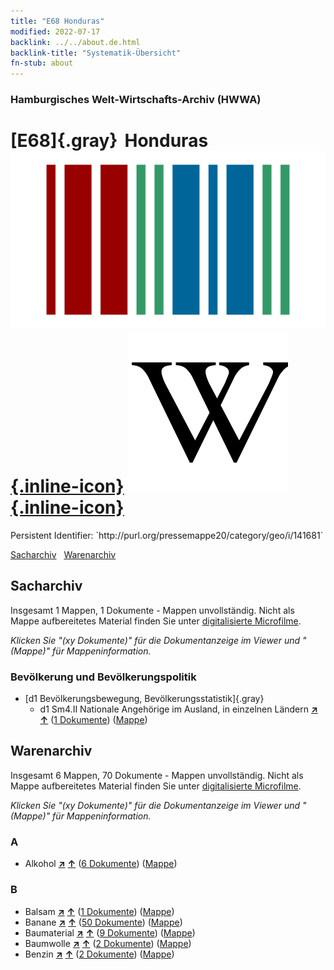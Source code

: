 ```yaml
---
title: "E68 Honduras"
modified: 2022-07-17
backlink: ../../about.de.html
backlink-title: "Systematik-Übersicht"
fn-stub: about
---
```


### Hamburgisches Welt-Wirtschafts-Archiv (HWWA)

# [E68]{.gray}&#8201; Honduras &#160; [![Wikidata](/images/Wikidata-logo.svg "Wikidata"){.inline-icon}](http://www.wikidata.org/entity/Q783) [![Wikipedia](/images/Wikipedia-W.svg "Wikipedia"){.inline-icon}](https://de.wikipedia.org/wiki/Honduras)

<div class="hint">Persistent Identifier: `http://purl.org/pressemappe20/category/geo/i/141681`</div>




[Sacharchiv](#sacharchiv) &#160; [Warenarchiv](#warenarchiv)





## Sacharchiv






Insgesamt 1 Mappen, 1 Dokumente - Mappen unvollständig.
Nicht als Mappe aufbereitetes Material finden Sie unter [digitalisierte Microfilme](/film/h1_sh.de.html).

_Klicken Sie "(xy Dokumente)" für die Dokumentanzeige im Viewer und "(Mappe)" für Mappeninformation._




### Bevölkerung und Bevölkerungspolitik

- [d1 Bevölkerungsbewegung, Bevölkerungsstatistik]{.gray}
  - d1 Sm4.II Nationale Angehörige im Ausland, in einzelnen Ländern [**&nearr;**](../../../subject/i/144224/about.de.html "Nationale Angehörige im Ausland, in einzelnen Ländern (in der ganzen Welt)") [**&uarr;**](../../../subject/about.de.html#d1_Sm4.II "Sachsystematik") (<a href="https://pm20.zbw.eu/iiifview/folder/sh/141681,144224" title="über: Honduras : Nationale Angehörige im Ausland, in einzelnen Ländern" target="_blank">1 Dokumente</a>) ([Mappe](../../../../folder/sh/1416xx/141681/1442xx/144224/about.de.html))







## Warenarchiv








Insgesamt 6 Mappen, 70 Dokumente - Mappen unvollständig.
Nicht als Mappe aufbereitetes Material finden Sie unter [digitalisierte Microfilme](/film/h1_wa.de.html).

_Klicken Sie "(xy Dokumente)" für die Dokumentanzeige im Viewer und "(Mappe)" für Mappeninformation._




### A

- Alkohol [**&nearr;**](../../../ware/i/141966/about.de.html "Alkohol (XXX in der ganzen Welt)") [**&uarr;**](../../../ware/about.de.html#PID20.02-Sp "Warensystematik") (<a href="https://pm20.zbw.eu/iiifview/folder/wa/141966,141681" title="über: Alkohol : Honduras" target="_blank">6 Dokumente</a>) ([Mappe](../../../../folder/wa/1419xx/141966/1416xx/141681/about.de.html))

### B

- Balsam [**&nearr;**](../../../ware/i/142032/about.de.html "Balsam (XXX in der ganzen Welt)") [**&uarr;**](../../../ware/about.de.html#PLW06-Fp02 "Warensystematik") (<a href="https://pm20.zbw.eu/iiifview/folder/wa/142032,141681" title="über: Balsam : Honduras" target="_blank">1 Dokumente</a>) ([Mappe](../../../../folder/wa/1420xx/142032/1416xx/141681/about.de.html))
- Banane [**&nearr;**](../../../ware/i/142038/about.de.html "Banane (XXX in der ganzen Welt)") [**&uarr;**](../../../ware/about.de.html#PLW04-Bn "Warensystematik") (<a href="https://pm20.zbw.eu/iiifview/folder/wa/142038,141681" title="über: Banane : Honduras" target="_blank">50 Dokumente</a>) ([Mappe](../../../../folder/wa/1420xx/142038/1416xx/141681/about.de.html))
- Baumaterial [**&nearr;**](../../../ware/i/142086/about.de.html "Baumaterial (XXX in der ganzen Welt)") [**&uarr;**](../../../ware/about.de.html#PID22-Bs "Warensystematik") (<a href="https://pm20.zbw.eu/iiifview/folder/wa/142086,141681" title="über: Baumaterial : Honduras" target="_blank">9 Dokumente</a>) ([Mappe](../../../../folder/wa/1420xx/142086/1416xx/141681/about.de.html))
- Baumwolle [**&nearr;**](../../../ware/i/142089/about.de.html "Baumwolle (XXX in der ganzen Welt)") [**&uarr;**](../../../ware/about.de.html#PLW04-Bw "Warensystematik") (<a href="https://pm20.zbw.eu/iiifview/folder/wa/142089,141681" title="über: Baumwolle : Honduras" target="_blank">2 Dokumente</a>) ([Mappe](../../../../folder/wa/1420xx/142089/1416xx/141681/about.de.html))
- Benzin [**&nearr;**](../../../ware/i/142108/about.de.html "Benzin (XXX in der ganzen Welt)") [**&uarr;**](../../../ware/about.de.html#PID13.02-Ks02 "Warensystematik") (<a href="https://pm20.zbw.eu/iiifview/folder/wa/142108,141681" title="über: Benzin : Honduras" target="_blank">2 Dokumente</a>) ([Mappe](../../../../folder/wa/1421xx/142108/1416xx/141681/about.de.html))




